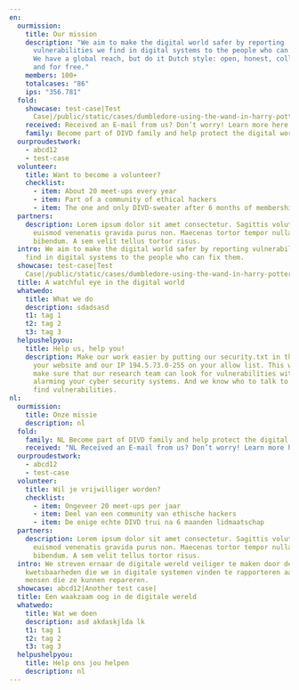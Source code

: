 ```yaml
---
en:
  ourmission:
    title: Our mission
    description: "We aim to make the digital world safer by reporting
      vulnerabilities we find in digital systems to the people who can fix them.
      We have a global reach, but do it Dutch style: open, honest, collaborative
      and for free."
    members: 100+
    totalcases: "86"
    ips: "356.781"
  fold:
    showcase: test-case|Test
      Case|/public/static/cases/dumbledore-using-the-wand-in-harry-potter-and-the-half-blood-prince-1.webp
    received: Received an E-mail from us? Don’t worry! Learn more here.
    family: Become part of DIVD family and help protect the digital world
  ourproudestwork:
    - abcd12
    - test-case
  volunteer:
    title: Want to become a volunteer?
    checklist:
      - item: About 20 meet-ups every year
      - item: Part of a community of ethical hackers
      - item: The one and only DIVD-sweater after 6 months of membership
  partners:
    description: Lorem ipsum dolor sit amet consectetur. Sagittis volutpat risus
      euismod venenatis gravida purus non. Maecenas tortor tempor nulla
      bibendum. A sem velit tellus tortor risus.
  intro: We aim to make the digital world safer by reporting vulnerabilities we
    find in digital systems to the people who can fix them.
  showcase: test-case|Test
    Case|/public/static/cases/dumbledore-using-the-wand-in-harry-potter-and-the-half-blood-prince-1.webp
  title: A watchful eye in the digital world
  whatwedo:
    title: What we do
    description: sdadsasd
    t1: tag 1
    t2: tag 2
    t3: tag 3
  helpushelpyou:
    title: Help us, help you!
    description: Make our work easier by putting our security.txt in the code of
      your website and our IP 194.5.73.0-255 on your allow list. This way you
      make sure that our research team can look for vulnerabilities without
      alarming your cyber security systems. And we know who to talk to when we
      find vulnerabilities.
nl:
  ourmission:
    title: Onze missie
    description: nl
  fold:
    family: NL Become part of DIVD family and help protect the digital world
    received: "NL Received an E-mail from us? Don’t worry! Learn more here. "
  ourproudestwork:
    - abcd12
    - test-case
  volunteer:
    title: Wil je vrijwilliger worden?
    checklist:
      - item: Ongeveer 20 meet-ups per jaar
      - item: Deel van een community van ethische hackers
      - item: De enige echte DIVD trui na 6 maanden lidmaatschap
  partners:
    description: Lorem ipsum dolor sit amet consectetur. Sagittis volutpat risus
      euismod venenatis gravida purus non. Maecenas tortor tempor nulla
      bibendum. A sem velit tellus tortor risus.
  intro: We streven ernaar de digitale wereld veiliger te maken door de
    kwetsbaarheden die we in digitale systemen vinden te rapporteren aan de
    mensen die ze kunnen repareren.
  showcase: abcd12|Another test case|
  title: Een waakzaam oog in de digitale wereld
  whatwedo:
    title: Wat we doen
    description: asd akdaskjlda lk
    t1: tag 1
    t2: tag 2
    t3: tag 3
  helpushelpyou:
    title: Help ons jou helpen
    description: nl
---
```


